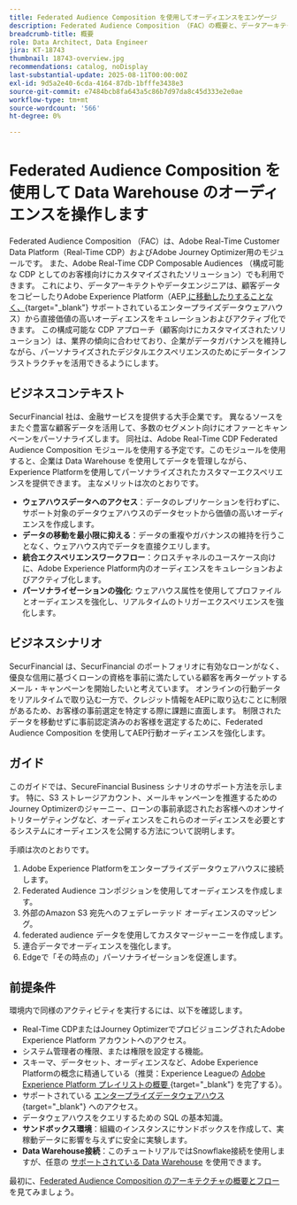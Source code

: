 ```yaml
---
title: Federated Audience Composition を使用してオーディエンスをエンゲージ
description: Federated Audience Composition （FAC）の概要と、データアーキテクトとデータエンジニアがサポート対象のデータウェアハウスから直接高価値オーディエンスをキュレーションおよびアクティブ化できるようにする仕組みについて説明します。
breadcrumb-title: 概要
role: Data Architect, Data Engineer
jira: KT-18743
thumbnail: 18743-overview.jpg
recommendations: catalog, noDisplay
last-substantial-update: 2025-08-11T00:00:00Z
exl-id: 9d5a2e40-6cda-4164-87db-1bfffe3438e3
source-git-commit: e7484bcb8fa643a5c86b7d97da8c45d333e2e0ae
workflow-type: tm+mt
source-wordcount: '566'
ht-degree: 0%

---
```


# Federated Audience Composition を使用して Data Warehouse のオーディエンスを操作します

Federated Audience Composition （FAC）は、Adobe Real-Time Customer Data Platform（Real-Time CDP）およびAdobe Journey Optimizer用のモジュールです。 また、Adobe Real-Time CDP Composable Audiences （構成可能な CDP としてのお客様向けにカスタマイズされたソリューション）でも利用できます。 これにより、データアーキテクトやデータエンジニアは、顧客データをコピーしたりAdobe Experience Platform（AEP[ に移動したりすることなく、](https://experienceleague.adobe.com/en/docs/federated-audience-composition/using/start/access-prerequisites){target="_blank"} サポートされているエンタープライズデータウェアハウス）から直接価値の高いオーディエンスをキュレーションおよびアクティブ化できます。 この構成可能な CDP アプローチ（顧客向けにカスタマイズされたソリューション）は、業界の傾向に合わせており、企業がデータガバナンスを維持しながら、パーソナライズされたデジタルエクスペリエンスのためにデータインフラストラクチャを活用できるようにします。

## ビジネスコンテキスト

SecurFinancial 社は、金融サービスを提供する大手企業です。 異なるソースをまたぐ豊富な顧客データを活用して、多数のセグメント向けにオファーとキャンペーンをパーソナライズします。 同社は、Adobe Real-Time CDP Federated Audience Composition モジュールを使用する予定です。このモジュールを使用すると、企業は Data Warehouse を使用してデータを管理しながら、Experience Platformを使用してパーソナライズされたカスタマーエクスペリエンスを提供できます。 主なメリットは次のとおりです。

- **ウェアハウスデータへのアクセス**：データのレプリケーションを行わずに、サポート対象のデータウェアハウスのデータセットから価値の高いオーディエンスを作成します。
- **データの移動を最小限に抑える**：データの重複やガバナンスの維持を行うことなく、ウェアハウス内でデータを直接クエリします。
- **統合エクスペリエンスワークフロー**：クロスチャネルのユースケース向けに、Adobe Experience Platform内のオーディエンスをキュレーションおよびアクティブ化します。
- **パーソナライゼーションの強化**: ウェアハウス属性を使用してプロファイルとオーディエンスを強化し、リアルタイムのトリガーエクスペリエンスを強化します。

## ビジネスシナリオ

SecurFinancial は、SecurFinancial のポートフォリオに有効なローンがなく、優良な信用に基づくローンの資格を事前に満たしている顧客を再ターゲットするメール・キャンペーンを開始したいと考えています。 オンラインの行動データをリアルタイムで取り込む一方で、クレジット情報をAEPに取り込むことに制限があるため、お客様の事前選定を特定する際に課題に直面します。 制限されたデータを移動せずに事前認定済みのお客様を選定するために、Federated Audience Composition を使用してAEP行動オーディエンスを強化します。

## ガイド

このガイドでは、SecureFinancial Business シナリオのサポート方法を示します。 特に、S3 ストレージアカウント、メールキャンペーンを推進するためのJourney Optimizerのジャーニー、ローンの事前承認されたお客様へのオンサイトリターゲティングなど、オーディエンスをこれらのオーディエンスを必要とするシステムにオーディエンスを公開する方法について説明します。

手順は次のとおりです。

1. Adobe Experience Platformをエンタープライズデータウェアハウスに接続します。
2. Federated Audience コンポジションを使用してオーディエンスを作成します。
3. 外部のAmazon S3 宛先へのフェデレーテッド オーディエンスのマッピング。
4. federated audience データを使用してカスタマージャーニーを作成します。
5. 連合データでオーディエンスを強化します。
6. Edgeで「その時点の」パーソナライゼーションを促進します。

## 前提条件

環境内で同様のアクティビティを実行するには、以下を確認します。

- Real-Time CDPまたはJourney OptimizerでプロビジョニングされたAdobe Experience Platform アカウントへのアクセス。
- システム管理者の権限、または権限を設定する機能。
- スキーマ、データセット、オーディエンスなど、Adobe Experience Platformの概念に精通している（推奨：Experience Leagueの [Adobe Experience Platform プレイリストの概要 ](https://experienceleague.adobe.com/en/playlists/experience-platform-introduction?lang=en){target="_blank"} を完了する）。
- サポートされている [ エンタープライズデータウェアハウス ](https://experienceleague.adobe.com/en/docs/federated-audience-composition/using/start/access-prerequisites){target="_blank"} へのアクセス。
- データウェアハウスをクエリするための SQL の基本知識。
- **サンドボックス環境**：組織のインスタンスにサンドボックスを作成して、実稼動データに影響を与えずに安全に実験します。
- **Data Warehouse接続**：このチュートリアルではSnowflake接続を使用しますが、任意の [ サポートされている Data Warehouse](https://experienceleague.adobe.com/en/docs/federated-audience-composition/using/start/access-prerequisites) を使用できます。

最初に、[Federated Audience Composition のアーキテクチャの概要とフロー ](fac-architecture-and-flow.md) を見てみましょう。
